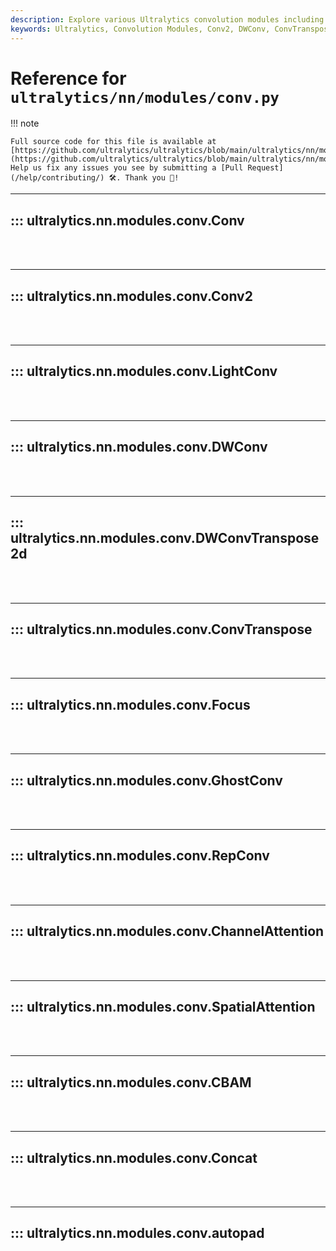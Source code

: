 ```yaml
---
description: Explore various Ultralytics convolution modules including Conv2, DWConv, ConvTranspose, GhostConv, Channel Attention and more.
keywords: Ultralytics, Convolution Modules, Conv2, DWConv, ConvTranspose, GhostConv, ChannelAttention, CBAM, autopad
---
```


# Reference for `ultralytics/nn/modules/conv.py`

!!! note

    Full source code for this file is available at [https://github.com/ultralytics/ultralytics/blob/main/ultralytics/nn/modules/conv.py](https://github.com/ultralytics/ultralytics/blob/main/ultralytics/nn/modules/conv.py). Help us fix any issues you see by submitting a [Pull Request](/help/contributing/) 🛠️. Thank you 🙏!

---
## ::: ultralytics.nn.modules.conv.Conv
<br><br>

---
## ::: ultralytics.nn.modules.conv.Conv2
<br><br>

---
## ::: ultralytics.nn.modules.conv.LightConv
<br><br>

---
## ::: ultralytics.nn.modules.conv.DWConv
<br><br>

---
## ::: ultralytics.nn.modules.conv.DWConvTranspose2d
<br><br>

---
## ::: ultralytics.nn.modules.conv.ConvTranspose
<br><br>

---
## ::: ultralytics.nn.modules.conv.Focus
<br><br>

---
## ::: ultralytics.nn.modules.conv.GhostConv
<br><br>

---
## ::: ultralytics.nn.modules.conv.RepConv
<br><br>

---
## ::: ultralytics.nn.modules.conv.ChannelAttention
<br><br>

---
## ::: ultralytics.nn.modules.conv.SpatialAttention
<br><br>

---
## ::: ultralytics.nn.modules.conv.CBAM
<br><br>

---
## ::: ultralytics.nn.modules.conv.Concat
<br><br>

---
## ::: ultralytics.nn.modules.conv.autopad
<br><br>
